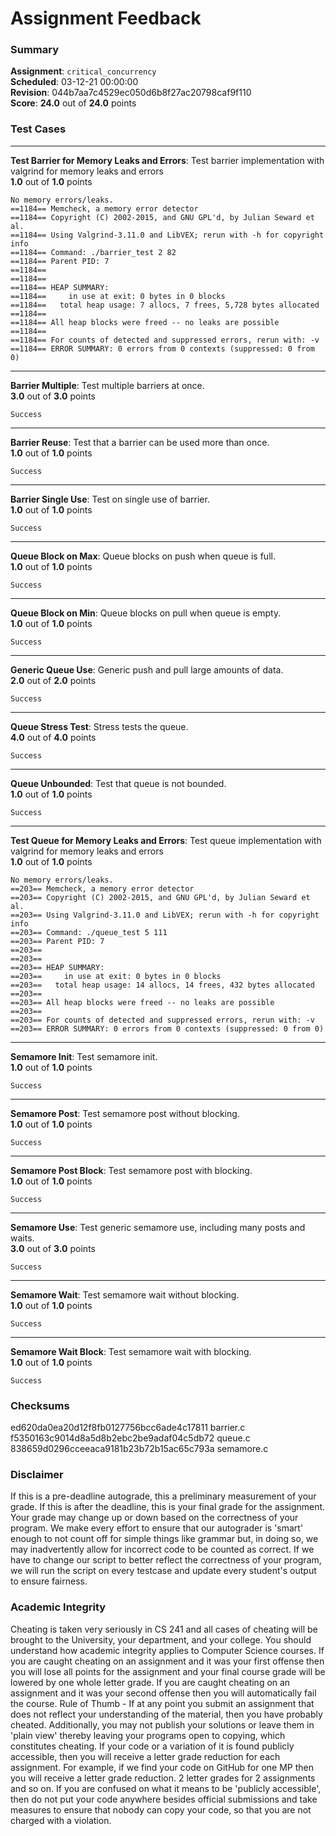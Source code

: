 # Assignment Feedback

### Summary

**Assignment**: `critical_concurrency`  
**Scheduled**: 03-12-21 00:00:00  
**Revision**: 044b7aa7c4529ec050d6b8f27ac20798caf9f110  
**Score**: **24.0** out of **24.0** points

### Test Cases
---

**Test Barrier for Memory Leaks and Errors**: Test barrier implementation with valgrind for memory leaks and errors  
**1.0** out of **1.0** points
```
No memory errors/leaks.
==1184== Memcheck, a memory error detector
==1184== Copyright (C) 2002-2015, and GNU GPL'd, by Julian Seward et al.
==1184== Using Valgrind-3.11.0 and LibVEX; rerun with -h for copyright info
==1184== Command: ./barrier_test 2 82
==1184== Parent PID: 7
==1184== 
==1184== 
==1184== HEAP SUMMARY:
==1184==     in use at exit: 0 bytes in 0 blocks
==1184==   total heap usage: 7 allocs, 7 frees, 5,728 bytes allocated
==1184== 
==1184== All heap blocks were freed -- no leaks are possible
==1184== 
==1184== For counts of detected and suppressed errors, rerun with: -v
==1184== ERROR SUMMARY: 0 errors from 0 contexts (suppressed: 0 from 0)
```
---

**Barrier Multiple**: Test multiple barriers at once.  
**3.0** out of **3.0** points
```
Success
```
---

**Barrier Reuse**: Test that a barrier can be used more than once.  
**1.0** out of **1.0** points
```
Success
```
---

**Barrier Single Use**: Test on single use of barrier.  
**1.0** out of **1.0** points
```
Success
```
---

**Queue Block on Max**: Queue blocks on push when queue is full.  
**1.0** out of **1.0** points
```
Success
```
---

**Queue Block on Min**: Queue blocks on pull when queue is empty.  
**1.0** out of **1.0** points
```
Success
```
---

**Generic Queue Use**: Generic push and pull large amounts of data.  
**2.0** out of **2.0** points
```
Success
```
---

**Queue Stress Test**: Stress tests the queue.  
**4.0** out of **4.0** points
```
Success
```
---

**Queue Unbounded**: Test that queue is not bounded.  
**1.0** out of **1.0** points
```
Success
```
---

**Test Queue for Memory Leaks and Errors**: Test queue implementation with valgrind for memory leaks and errors  
**1.0** out of **1.0** points
```
No memory errors/leaks.
==203== Memcheck, a memory error detector
==203== Copyright (C) 2002-2015, and GNU GPL'd, by Julian Seward et al.
==203== Using Valgrind-3.11.0 and LibVEX; rerun with -h for copyright info
==203== Command: ./queue_test 5 111
==203== Parent PID: 7
==203== 
==203== 
==203== HEAP SUMMARY:
==203==     in use at exit: 0 bytes in 0 blocks
==203==   total heap usage: 14 allocs, 14 frees, 432 bytes allocated
==203== 
==203== All heap blocks were freed -- no leaks are possible
==203== 
==203== For counts of detected and suppressed errors, rerun with: -v
==203== ERROR SUMMARY: 0 errors from 0 contexts (suppressed: 0 from 0)
```
---

**Semamore Init**: Test semamore init.  
**1.0** out of **1.0** points
```
Success
```
---

**Semamore Post**: Test semamore post without blocking.  
**1.0** out of **1.0** points
```
Success
```
---

**Semamore Post Block**: Test semamore post with blocking.  
**1.0** out of **1.0** points
```
Success
```
---

**Semamore Use**: Test generic semamore use, including many posts and waits.  
**3.0** out of **3.0** points
```
Success
```
---

**Semamore Wait**: Test semamore wait without blocking.  
**1.0** out of **1.0** points
```
Success
```
---

**Semamore Wait Block**: Test semamore wait with blocking.  
**1.0** out of **1.0** points
```
Success
```
### Checksums

ed620da0ea20d12f8fb0127756bcc6ade4c17811 barrier.c  
f5350163c9014d8a5d8b2ebc2be9adaf04c5db72 queue.c  
838659d0296cceeaca9181b23b72b15ac65c793a semamore.c


### Disclaimer
If this is a pre-deadline autograde, this a preliminary measurement of your grade.
If this is after the deadline, this is your final grade for the assignment.
Your grade may change up or down based on the correctness of your program.
We make every effort to ensure that our autograder is 'smart' enough to not count off
for simple things like grammar but, in doing so, we may inadvertently allow for
incorrect code to be counted as correct.
If we have to change our script to better reflect the correctness of your program,
we will run the script on every testcase and update every student's output to ensure fairness.



### Academic Integrity
Cheating is taken very seriously in CS 241 and all cases of cheating will be brought to the University, your department, and your college.
You should understand how academic integrity applies to Computer Science courses.
If you are caught cheating on an assignment and it was your first offense then you will lose all points for the assignment and your final course
grade will be lowered by one whole letter grade. If you are caught cheating on an assignment and it was your second offense then you will automatically fail the course.
Rule of Thumb - If at any point you submit an assignment that does not reflect your understanding of the material, then you have probably cheated.
Additionally, you may not publish your solutions or leave them in 'plain view' thereby leaving your programs open to copying, which constitutes cheating.
If your code or a variation of it is found publicly accessible, then you will receive a letter grade reduction for each assignment.
For example, if we find your code on GitHub for one MP then you will receive a letter grade reduction. 2 letter grades for 2 assignments and so on.
If you are confused on what it means to be 'publicly accessible', then do not put your code anywhere besides official submissions and take measures
to ensure that nobody can copy your code, so that you are not charged with a violation.


